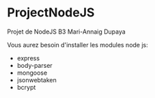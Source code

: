 # ProjectNodeJS
Projet de NodeJS B3
Mari-Annaig Dupaya

Vous aurez besoin d'installer les modules node js:
  - express
  - body-parser
  - mongoose
  - jsonwebtaken
  - bcrypt
